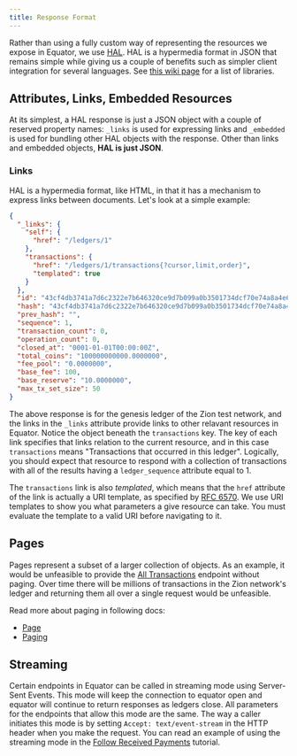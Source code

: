 ```yaml
---
title: Response Format
---
```


Rather than using a fully custom way of representing the resources we expose in
Equator, we use [HAL](http://stateless.co/hal_specification.html). HAL is a
hypermedia format in JSON that remains simple while giving us a couple of
benefits such as simpler client integration for several languages. See [this
wiki page](https://github.com/mikekelly/hal_specification/wiki/Libraries) for a
list of libraries.

## Attributes, Links, Embedded Resources

At its simplest, a HAL response is just a JSON object with a couple of reserved
property names:  `_links` is used for expressing links and `_embedded` is used
for bundling other HAL objects with the response.  Other than links and embedded
objects, **HAL is just JSON**.

### Links

HAL is a hypermedia format, like HTML, in that it has a mechanism to express
links between documents.  Let's look at a simple example:

```json
{
  "_links": {
    "self": {
      "href": "/ledgers/1"
    },
    "transactions": {
      "href": "/ledgers/1/transactions{?cursor,limit,order}",
      "templated": true
    }
  },
  "id": "43cf4db3741a7d6c2322e7b646320ce9d7b099a0b3501734dcf70e74a8a4e637",
  "hash": "43cf4db3741a7d6c2322e7b646320ce9d7b099a0b3501734dcf70e74a8a4e637",
  "prev_hash": "",
  "sequence": 1,
  "transaction_count": 0,
  "operation_count": 0,
  "closed_at": "0001-01-01T00:00:00Z",
  "total_coins": "100000000000.0000000",
  "fee_pool": "0.0000000",
  "base_fee": 100,
  "base_reserve": "10.0000000",
  "max_tx_set_size": 50
}
```

The above response is for the genesis ledger of the Zion test network, and
the links in the `_links` attribute provide links to other relavant resources in
Equator.  Notice the object beneath the `transactions` key.  The key of each
link specifies that links relation to the current resource, and in this case
`transactions` means "Transactions that occurred in this ledger".  Logically,
you should expect that resource to respond with a collection of transactions
with all of the results having a `ledger_sequence` attribute equal to 1.

The `transactions` link is also _templated_, which means that the `href`
attribute of the link is actually a URI template, as specified by  [RFC
6570](https://tools.ietf.org/html/rfc6570).  We use URI templates to show you
what parameters a give resource can take. You must evaluate the template to a
valid URI before navigating to it.

## Pages

Pages represent a subset of a larger collection of objects.
As an example, it would be unfeasible to provide the
[All Transactions](../reference/transactions-all.md) endpoint without paging.  Over time there
will be millions of transactions in the Zion network's ledger and returning
them all over a single request would be unfeasible.

Read more about paging in following docs:
- [Page](../reference/resources/page.md)
- [Paging](./paging.md)

## Streaming

Certain endpoints in Equator can be called in streaming mode using Server-Sent Events. This mode will keep the connection to equator open and equator will continue to return responses as ledgers close. All parameters for the endpoints that allow this mode are the same. The way a caller initiates this mode is by setting `Accept: text/event-stream` in the HTTP header when you make the request.
You can read an example of using the streaming mode in the [Follow Received Payments](./tutorials/follow-received-payments.md) tutorial.

